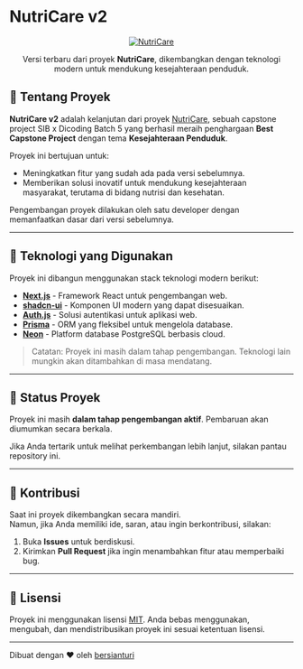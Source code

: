 # NutriCare v2

<p align="center">
  <a href="https://github.com/beryllwithcode/project-NutriCare">
    <img src="https://img.shields.io/badge/NutriCare-v2-blue.svg" alt="NutriCare">
  </a>  
</p>

<p align="center">
  Versi terbaru dari proyek <strong>NutriCare</strong>, dikembangkan dengan teknologi modern untuk mendukung kesejahteraan penduduk.
</p>

## 🌟 Tentang Proyek

**NutriCare v2** adalah kelanjutan dari proyek [NutriCare](https://github.com/beryllwithcode/project-NutriCare), sebuah capstone project SIB x Dicoding Batch 5 yang berhasil meraih penghargaan **Best Capstone Project** dengan tema **Kesejahteraan Penduduk**.  

Proyek ini bertujuan untuk:  
- Meningkatkan fitur yang sudah ada pada versi sebelumnya.  
- Memberikan solusi inovatif untuk mendukung kesejahteraan masyarakat, terutama di bidang nutrisi dan kesehatan.

Pengembangan proyek dilakukan oleh satu developer dengan memanfaatkan dasar dari versi sebelumnya.

---

## 🚀 Teknologi yang Digunakan

Proyek ini dibangun menggunakan stack teknologi modern berikut:  
- **[Next.js](https://nextjs.org/)** - Framework React untuk pengembangan web.
- **[shadcn-ui](https://shadcn.dev/)** - Komponen UI modern yang dapat disesuaikan.
- **[Auth.js](https://authjs.dev/)** - Solusi autentikasi untuk aplikasi web.
- **[Prisma](https://www.prisma.io/)** - ORM yang fleksibel untuk mengelola database.
- **[Neon](https://neon.tech/)** - Platform database PostgreSQL berbasis cloud.

> Catatan: Proyek ini masih dalam tahap pengembangan. Teknologi lain mungkin akan ditambahkan di masa mendatang.

---

## 📌 Status Proyek

Proyek ini masih **dalam tahap pengembangan aktif**. Pembaruan akan diumumkan secara berkala.  

Jika Anda tertarik untuk melihat perkembangan lebih lanjut, silakan pantau repository ini.  

---

## 🤝 Kontribusi

Saat ini proyek dikembangkan secara mandiri.  
Namun, jika Anda memiliki ide, saran, atau ingin berkontribusi, silakan:  
1. Buka **Issues** untuk berdiskusi.  
2. Kirimkan **Pull Request** jika ingin menambahkan fitur atau memperbaiki bug.

---

## 📄 Lisensi

Proyek ini menggunakan lisensi [MIT](LICENSE). Anda bebas menggunakan, mengubah, dan mendistribusikan proyek ini sesuai ketentuan lisensi.

---

Dibuat dengan ❤️ oleh [bersianturi](https://github.com/bersianturi)
